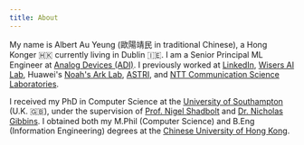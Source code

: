 ```yaml
---
title: About
---
```


My name is Albert Au Yeung (歐陽靖民 in traditional Chinese), a Hong Konger 🇭🇰 currently living in Dublin 🇮🇪. I am a Senior Principal ML Engineer at [Analog Devices (ADI)](https://www.analog.com/). I previously worked at [LinkedIn](https://www.linkedin.com), [Wisers AI Lab](https://www.wisers.ai), Huawei's [Noah's Ark Lab](http://www.noahlab.com.hk/), [ASTRI](http://www.astri.org/), and [NTT Communication Science Laboratories](http://www.kecl.ntt.co.jp/rps/english/index_e.html).

I received my PhD in Computer Science at the [University of Southampton](http://www.soton.ac.uk) (U.K. 🇬🇧), under the supervision of [Prof. Nigel Shadbolt](https://www.jesus.ox.ac.uk/about-jesus-college/our-community/people/nigel-shadbolt/) and [Dr. Nicholas Gibbins](hhttps://www.southampton.ac.uk/people/5wy7k7/doctor-nicholas-gibbins). I obtained both my M.Phil (Computer Science) and B.Eng (Information Engineering) degrees at the [Chinese University of Hong Kong](http://www.cuhk.edu.hk).
